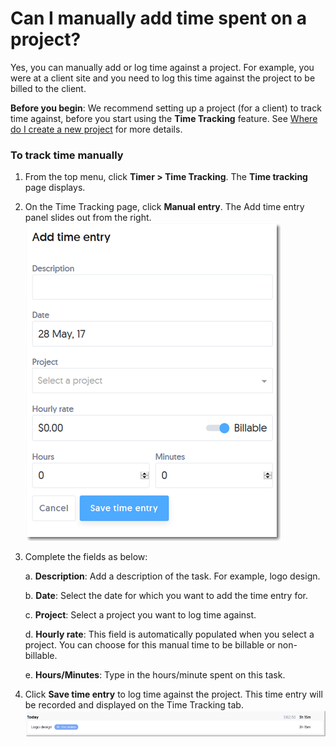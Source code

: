 # Can I manually add time spent on a project? 

Yes, you can manually add or log time against a project. For example, you were at a client site and you need to log this time against the project to be billed to the client. 

**Before you begin**: We recommend setting up a project (for a client) to track time against, before you start using the **Time Tracking** feature.
See [Where do I create a new project](/projects/where-do-i-create-a-new-project.md) for more details.


### To track time manually

1) From the top menu, click **Timer > Time Tracking**.
   The **Time tracking** page displays. 
   
2) On the Time Tracking page, click **Manual entry**.
   The Add time entry panel slides out from the right.
   ![](/assets/Addtimeentry.png)
   
3) Complete the fields as below:

   a. **Description**: Add a description of the task. For example, logo design.
   
   b. **Date**: Select the date for which you want to add the time entry for.
   
   c. **Project**: Select a project you want to log time against.
   
   d. **Hourly rate**: This field is automatically populated when you select a project. You can choose for this manual time to be billable or non-billable.
   
   e. **Hours/Minutes**: Type in the hours/minute spent on this task.


4) Click **Save time entry** to log time against the project.
   This time entry will be recorded and displayed on the Time Tracking tab.
   ![](/assets/Newtimeentry.png)